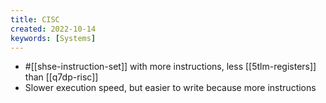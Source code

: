```yaml
---
title: CISC
created: 2022-10-14
keywords: [Systems]
---
```


- #[[shse-instruction-set]] with more instructions, less [[5tlm-registers]] than [[q7dp-risc]]
- Slower execution speed, but easier to write because more instructions

